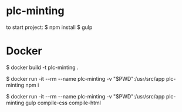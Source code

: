 # plc-minting

to start project:
$ npm install
$ gulp

# Docker

$ docker build -t plc-minting .

$ docker run -it --rm --name plc-minting -v "$PWD":/usr/src/app plc-minting npm i

$ docker run -it --rm --name plc-minting -v "$PWD":/usr/src/app plc-minting gulp compile-css compile-html
